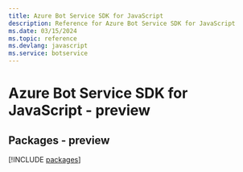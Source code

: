 ```yaml
---
title: Azure Bot Service SDK for JavaScript
description: Reference for Azure Bot Service SDK for JavaScript
ms.date: 03/15/2024
ms.topic: reference
ms.devlang: javascript
ms.service: botservice
---
```

# Azure Bot Service SDK for JavaScript - preview
## Packages - preview
[!INCLUDE [packages](bot-service-index.md)]